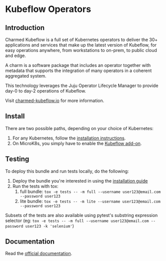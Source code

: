 # Kubeflow Operators

## Introduction

Charmed Kubeflow is a full set of Kubernetes operators to deliver the 30+ applications and services
that make up the latest version of Kubeflow, for easy operations anywhere, from workstations to
on-prem, to public cloud and edge.

A charm is a software package that includes an operator together with metadata that supports the
integration of many operators in a coherent aggregated system.

This technology leverages the Juju Operator Lifecycle Manager to provide day-0 to day-2 operations
of Kubeflow.

Visit [charmed-kubeflow.io][charmedkf] for more information.

## Install

There are two possible paths, depending on your choice of Kubernetes:

1. For any Kubernetes, follow the [installation instructions][install].
1. On MicroK8s, you simply have to enable the [Kubeflow add-on][addon].

## Testing

To deploy this bundle and run tests locally, do the following:
1. Deploy the bundle you're interested in using the [installation guide](https://www.kubeflow.org/docs/distributions/charmed/install-kubeflow/)
2. Run the tests with tox:
   1. full bundle: `tox -e tests -- -m full --username user123@email.com --password user123`
   2. lite bundle: `tox -e tests -- -m lite --username user123@email.com --password user123`

Subsets of the tests are also available using pytest's substring expression selector
(eg: `tox -e tests -- -m full --username user123@email.com --password user123 -k 'selenium'`)

## Documentation

Read the [official documentation][docs].

[addon]: https://microk8s.io/docs/addon-kubeflow
[charmedkf]: https://charmed-kubeflow.io/
[docs]: https://charmed-kubeflow.io/docs/
[install]: https://charmed-kubeflow.io/docs/install
